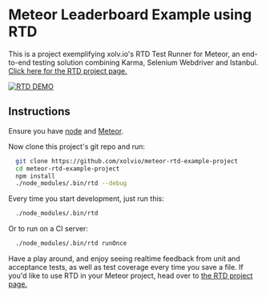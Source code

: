 Meteor Leaderboard Example using RTD
====================================
This is a project exemplifying xolv.io's RTD Test Runner for Meteor, an end-to-end testing solution combining Karma, Selenium Webdriver and Istanbul. [Click here for the RTD project page.](http://xolvio.github.io/rtd/)

[![RTD DEMO](http://img.youtube.com/vi/ESVRDEY-QSk/0.jpg)](http://www.youtube.com/watch?v=ESVRDEY-QSk)

Instructions
------------
Ensure you have [node](http://nodejs.org/download/) and [Meteor](http://meteor.com).

Now clone this project's git repo and run:
```bash
  git clone https://github.com/xolvio/meteor-rtd-example-project
  cd meteor-rtd-example-project
  npm install
  ./node_modules/.bin/rtd --debug
```

Every time you start development, just run this:
```bash
  ./node_modules/.bin/rtd
```

Or to run on a CI server:
```bash
  ./node_modules/.bin/rtd runOnce
```

Have a play around, and enjoy seeing realtime feedback from unit and acceptance tests, as well as test coverage every time you save a file. If you'd like to use RTD in your Meteor project, head over to [the RTD project page.](http://xolvio.github.io/rtd/)
